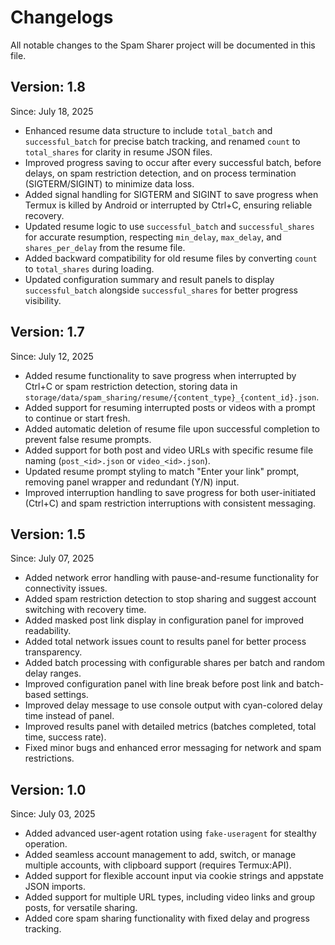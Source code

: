 # Changelogs

All notable changes to the Spam Sharer project will be documented in this file.

## Version: 1.8
Since: July 18, 2025

- Enhanced resume data structure to include `total_batch` and `successful_batch` for precise batch tracking, and renamed `count` to `total_shares` for clarity in resume JSON files.
- Improved progress saving to occur after every successful batch, before delays, on spam restriction detection, and on process termination (SIGTERM/SIGINT) to minimize data loss.
- Added signal handling for SIGTERM and SIGINT to save progress when Termux is killed by Android or interrupted by Ctrl+C, ensuring reliable recovery.
- Updated resume logic to use `successful_batch` and `successful_shares` for accurate resumption, respecting `min_delay`, `max_delay`, and `shares_per_delay` from the resume file.
- Added backward compatibility for old resume files by converting `count` to `total_shares` during loading.
- Updated configuration summary and result panels to display `successful_batch` alongside `successful_shares` for better progress visibility.

## Version: 1.7
Since: July 12, 2025

- Added resume functionality to save progress when interrupted by Ctrl+C or spam restriction detection, storing data in `storage/data/spam_sharing/resume/{content_type}_{content_id}.json`.
- Added support for resuming interrupted posts or videos with a prompt to continue or start fresh.
- Added automatic deletion of resume file upon successful completion to prevent false resume prompts.
- Added support for both post and video URLs with specific resume file naming (`post_<id>.json` or `video_<id>.json`).
- Updated resume prompt styling to match "Enter your link" prompt, removing panel wrapper and redundant (Y/N) input.
- Improved interruption handling to save progress for both user-initiated (Ctrl+C) and spam restriction interruptions with consistent messaging.

## Version: 1.5
Since: July 07, 2025

- Added network error handling with pause-and-resume functionality for connectivity issues.
- Added spam restriction detection to stop sharing and suggest account switching with recovery time.
- Added masked post link display in configuration panel for improved readability.
- Added total network issues count to results panel for better process transparency.
- Added batch processing with configurable shares per batch and random delay ranges.
- Improved configuration panel with line break before post link and batch-based settings.
- Improved delay message to use console output with cyan-colored delay time instead of panel.
- Improved results panel with detailed metrics (batches completed, total time, success rate).
- Fixed minor bugs and enhanced error messaging for network and spam restrictions.

## Version: 1.0
Since: July 03, 2025

- Added advanced user-agent rotation using `fake-useragent` for stealthy operation.
- Added seamless account management to add, switch, or manage multiple accounts, with clipboard support (requires Termux:API).
- Added support for flexible account input via cookie strings and appstate JSON imports.
- Added support for multiple URL types, including video links and group posts, for versatile sharing.
- Added core spam sharing functionality with fixed delay and progress tracking.
